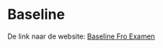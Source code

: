 # Baseline <br>
De link naar de website: <a href="http://24505.hosts1.ma-cloud.nl/Baseline_Fro_Examen/" target="_blank">Baseline Fro Examen</a>
